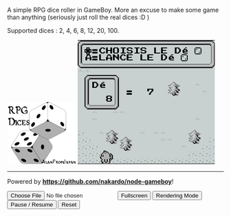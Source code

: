 A simple RPG dice roller in GameBoy. More an excuse to make some game than anything (seriously just roll the real dices :D )

Supported dices : 2, 4, 6, 8, 12, 20, 100.

![splash screen](resources/rpgdices_splash.png?raw=true "splash") ![ingame](resources/screenshot-ingame.png?raw=true "in game screen")

---


Powered by **https://github.com/nakardo/node-gameboy**!

<canvas id="frame" width="160" height="144"></canvas>
<div id="action-buttons">
    <input id="input" type="file" accept=".gb"></input>
    <button id="fullscreen">Fullscreen</button>
    <button id="rendering">Rendering Mode</button>
    <button id="pause">Pause / Resume</button>
    <button id="reset">Reset</button>
</div>
<script
    src="https://code.jquery.com/jquery-3.1.1.min.js"
    integrity="sha256-hVVnYaiADRTO2PzUGmuLJr8BLUSjGIZsDYGmIJLv2b8="
    crossorigin="anonymous"></script>
<script src="https://unpkg.com/node-gameboy/dist/gameboy.min.js"></script>

<script>
// localStorage.debug = '';

var gameboy = window.gameboy = new (window.Gameboy)();

// Render

var canvas = document.getElementById('frame');

var ctx = canvas.getContext('2d');
gameboy.gpu.on('frame', function (offcanvas) {
    ctx.drawImage(offcanvas, 0, 0);
});

// Load rom

fetch(new Request('rpgdice.gb'))
    .then(response => response.arrayBuffer())
    .then(function (buffer) {
        gameboy.loadCart(buffer);
        gameboy.start();
    });

// Buttons

function loadFile () {
    if (!this.files.length) return;

    var reader = new FileReader();
    reader.onloadend = function () {
        gameboy.loadCart(reader.result);
        gameboy.start();
    };
    reader.readAsArrayBuffer(this.files[0]);
}

function fullscreen () {
    (
        canvas.requestFullscreen ||
        canvas.mozRequestFullScreen ||
        canvas.webkitRequestFullscreen ||
        canvas.msRequestFullscreen
    )
    .call(canvas);
}

$('#input').change(loadFile);
$('#fullscreen').click(fullscreen);
$('#pause').click(function () { gameboy.pauseResume() });
$('#reset').click(function () { gameboy.reset() });
$('#rendering').click(function () { $('#frame').toggleClass('pixelated') });

// Joypad

$(document).keydown(function (e) { gameboy.joypad.keyDown(e.keyCode) });
$(document).keyup(function (e) { gameboy.joypad.keyUp(e.keyCode) });
</script>